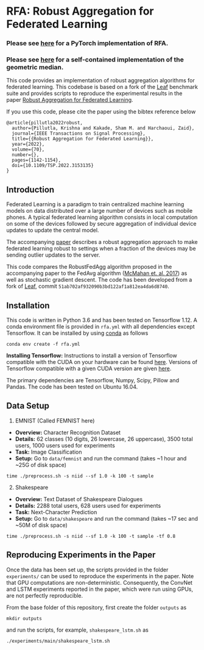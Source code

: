 # RFA: Robust Aggregation for Federated Learning

### Please see [here](https://github.com/krishnap25/tRFA) for a PyTorch implementation of RFA.

### Please see [here](https://github.com/krishnap25/geom_median) for a self-contained implementation of the geometric median.

This code provides an implementation of 
robust aggregation algorithms for federated learning.
This codebase is based on a fork of the [Leaf](leaf.cmu.edu) benchmark suite
and provides scripts to reproduce the experimental results in the 
paper [Robust Aggregation for Federated Learning](https://ieeexplore.ieee.org/document/9721118/). 

If you use this code, please cite the paper using the bibtex reference below

```
@article{pillutla2022robust,
  author={Pillutla, Krishna and Kakade, Sham M. and Harchaoui, Zaid},
  journal={IEEE Transactions on Signal Processing}, 
  title={{Robust Aggregation for Federated Learning}}, 
  year={2022},
  volume={70},
  number={},
  pages={1142-1154},
  doi={10.1109/TSP.2022.3153135}
}
```



Introduction
-----------------
Federated Learning is a paradigm to train centralized machine learning models 
on data distributed over a large number of devices such as mobile phones.
A typical federated learning algorithm consists in local computation on some 
of the devices followed by secure aggregation of individual device updates 
to update the central model. 

The accompanying [paper](https://arxiv.org/abs/1912.13445) describes a 
robust aggregation approach to make federated learning robust 
to settings when a fraction of the devices may be sending outlier updates to the server. 

This code compares the RobustFedAgg algorithm proposed in the accompanying paper
to the FedAvg algorithm ([McMahan et. al. 2017](https://arxiv.org/abs/1602.05629))
as well as stochastic gradient descent. 
The code has been developed from a fork of [Leaf](leaf.cmu.edu), commit 
```51ab702af932090b3bd122af1a812ea4da6d8740```.


Installation                                                                                                                   
-----------------
This code is written in Python 3.6 
and has been tested on Tensorflow 1.12.
A conda environment file is provided in 
`rfa.yml` with all dependencies except Tensorflow. 
It can be installed by using 
[conda](https://docs.conda.io/projects/conda/en/latest/user-guide/tasks/manage-environments.html#creating-an-environment-from-an-environment-yml-file)
as follows

```
conda env create -f rfa.yml 
```

**Installing Tensorflow:** Instructions to install 
a version of Tensorflow compatible with the CUDA on your hardware 
can be found [here](https://docs.anaconda.com/anaconda/user-guide/tasks/tensorflow/).
Versions of Tensorflow compatible with a given CUDA version are given 
[here](https://www.tensorflow.org/install/source#tested_build_configurations).  

The primary dependencies are Tensorflow, Numpy, Scipy, Pillow and Pandas.
The code has been tested on Ubuntu 16.04.


Data Setup
-----------

1. EMNIST (Called FEMNIST here)

  * **Overview:** Character Recognition Dataset
  * **Details:** 62 classes (10 digits, 26 lowercase, 26 uppercase), 3500 total users, 1000 users used for experiments
  * **Task:** Image Classification
  * **Setup:** Go to ```data/femnist``` and run the command (takes ~1 hour and ~25G of disk space) 
  
```
time ./preprocess.sh -s niid --sf 1.0 -k 100 -t sample
```

2. Shakespeare

  * **Overview:** Text Dataset of Shakespeare Dialogues
  * **Details:** 2288 total users, 628 users used for experiments
  * **Task:** Next-Character Prediction
  * **Setup:** Go to ```data/shakespeare``` and run the command (takes ~17 sec and ~50M of disk space)
 
```
time ./preprocess.sh -s niid --sf 1.0 -k 100 -t sample -tf 0.8
```


Reproducing Experiments in the Paper
-------------------------------------

Once the data has been set up, the scripts provided in the folder ```experiments/``` can be used 
to reproduce the experiments in the paper.
Note that GPU computations are non-deterministic. Consequently, the ConvNet and LSTM 
experiments reported in the paper, which were run using GPUs, are not perfectly reproducible. 


From the base folder of this repository, first create the folder 
`outputs` as 
```
mkdir outputs
```
and run the scripts, for example, `shakespeare_lstm.sh` as 
```
./experiments/main/shakespeare_lstm.sh
``` 
